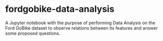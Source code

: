 # fordgobike-data-analysis
A Jupyter notebook with the purpose of performing Data Analysis on the Ford GoBike dataset to observe relations between its features and answer some proposed questions.
